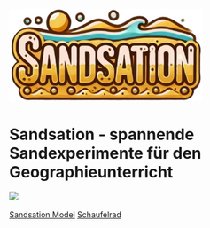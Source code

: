 <IMG width="350px" src="https://github.com/manitaro/sandsation/blob/292a4b9ec50713b2199ef6c74b91caa6a7fcd03c/Sandsation.png" />

# Sandsation - spannende Sandexperimente für den Geographieunterricht

<IMG width="400px" src="https://github.com/manitaro/sandsation/blob/292a4b9ec50713b2199ef6c74b91caa6a7fcd03c/Sandsation_Model.png" />

[Sandsation Model](https://www.tinkercad.com/codeblocks/laFIePCrXqt-sandsation?sharecode=fZXY2ASSlCrj4GJaGiVws0qw9hx6Mm89CwQI4aG3SmQ)
[Schaufelrad](https://www.tinkercad.com/codeblocks/5ybHfbBUnIz-schaufelrad-verbessert?sharecode=YpsLMahFyQDbAv59PTY0BME6v_PkUpKTn42w1ywyDiU)

